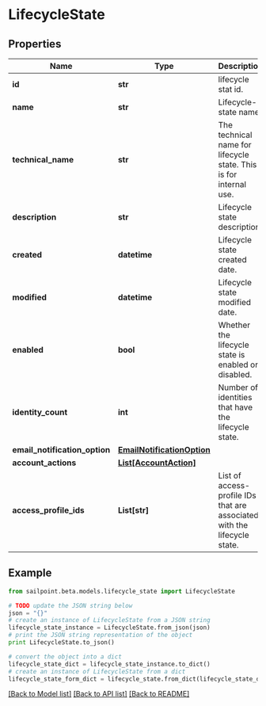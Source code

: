 # LifecycleState


## Properties

Name | Type | Description | Notes
------------ | ------------- | ------------- | -------------
**id** | **str** | lifecycle stat id. | [optional] [readonly] 
**name** | **str** | Lifecycle-state name. | [optional] [readonly] 
**technical_name** | **str** | The technical name for lifecycle state. This is for internal use. | [optional] [readonly] 
**description** | **str** | Lifecycle state description. | [optional] 
**created** | **datetime** | Lifecycle state created date. | [optional] [readonly] 
**modified** | **datetime** | Lifecycle state modified date. | [optional] [readonly] 
**enabled** | **bool** | Whether the lifecycle state is enabled or disabled. | [optional] 
**identity_count** | **int** | Number of identities that have the lifecycle state. | [optional] [readonly] 
**email_notification_option** | [**EmailNotificationOption**](EmailNotificationOption.md) |  | [optional] 
**account_actions** | [**List[AccountAction]**](AccountAction.md) |  | [optional] 
**access_profile_ids** | **List[str]** | List of access-profile IDs that are associated with the lifecycle state. | [optional] 

## Example

```python
from sailpoint.beta.models.lifecycle_state import LifecycleState

# TODO update the JSON string below
json = "{}"
# create an instance of LifecycleState from a JSON string
lifecycle_state_instance = LifecycleState.from_json(json)
# print the JSON string representation of the object
print LifecycleState.to_json()

# convert the object into a dict
lifecycle_state_dict = lifecycle_state_instance.to_dict()
# create an instance of LifecycleState from a dict
lifecycle_state_form_dict = lifecycle_state.from_dict(lifecycle_state_dict)
```
[[Back to Model list]](../README.md#documentation-for-models) [[Back to API list]](../README.md#documentation-for-api-endpoints) [[Back to README]](../README.md)


